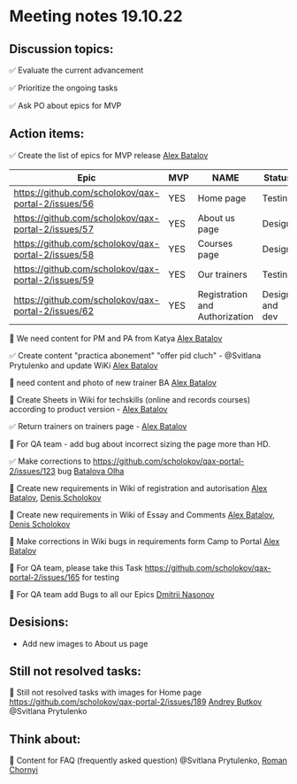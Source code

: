 # Meeting notes 19.10.22  

## Discussion topics:   

:white_check_mark: Evaluate the current advancement

:white_check_mark: Prioritize the ongoing tasks 

:white_check_mark: Ask PO about epics for MVP


## Action items: 

:white_check_mark: Create the list of epics for MVP release [Alex Batalov](https://github.com/ABatalov)

| Epic                |    MVP  | NAME |Status |
|---------------------|---------|------|-------|   
|https://github.com/scholokov/qax-portal-2/issues/56 |YES| Home page| Testing|
|https://github.com/scholokov/qax-portal-2/issues/57|YES| About us page| Design |
|https://github.com/scholokov/qax-portal-2/issues/58|YES|Courses page |Design|
|https://github.com/scholokov/qax-portal-2/issues/59|YES| Our trainers|Testing|
|https://github.com/scholokov/qax-portal-2/issues/62|YES| Registration and Authorization|Design and dev|   

:black_square_button: We need content for PM and PA from Katya  [Alex Batalov](https://github.com/ABatalov)  

:white_check_mark: Create content "practica abonement" "offer pid cluch" - @Svitlana Prytulenko and update WiKi [Alex Batalov](https://github.com/ABatalov) 

:black_square_button: need content and photo of new trainer BA [Alex Batalov](https://github.com/ABatalov)

:black_square_button: Create Sheets in Wiki for techskills (online and records courses) according to product version - [Alex Batalov](https://github.com/ABatalov) 

:white_check_mark: Return trainers on trainers page - [Alex Batalov](https://github.com/ABatalov)  

:black_square_button: For QA team - add bug about incorrect sizing the page more than HD. 

:white_check_mark: Make corrections to https://github.com/scholokov/qax-portal-2/issues/123 bug [Batalova Olha](https://github.com/BatalovaOlha) 

:black_square_button: Create new requirements in Wiki of registration and autorisation [Alex Batalov](https://github.com/ABatalov), [Denis Scholokov](https://github.com/scholokov) 

:black_square_button: Create new requirements in Wiki of Essay and Comments [Alex Batalov](https://github.com/ABatalov), [Denis Scholokov](https://github.com/scholokov)   

:black_square_button: Make corrections in Wiki bugs in requirements form Camp to Portal [Alex Batalov](https://github.com/ABatalov) 

:black_square_button: For QA team, please take this Task  https://github.com/scholokov/qax-portal-2/issues/165 for testing 

:black_square_button: For QA team add Bugs to all our Epics [Dmitrii Nasonov](https://github.com/DmitriiNasonov)

## Desisions: 

- Add new images to About us page 

## Still not resolved tasks:   

:black_square_button: Still not resolved tasks with images for Home page https://github.com/scholokov/qax-portal-2/issues/189 [Andrey Butkov](https://github.com/ButKoff) @Svitlana Prytulenko 

## Think about:   

:black_square_button: Content for FAQ (frequently asked question) @Svitlana Prytulenko, [Roman Chornyi](https://github.com/RChornyi) 
